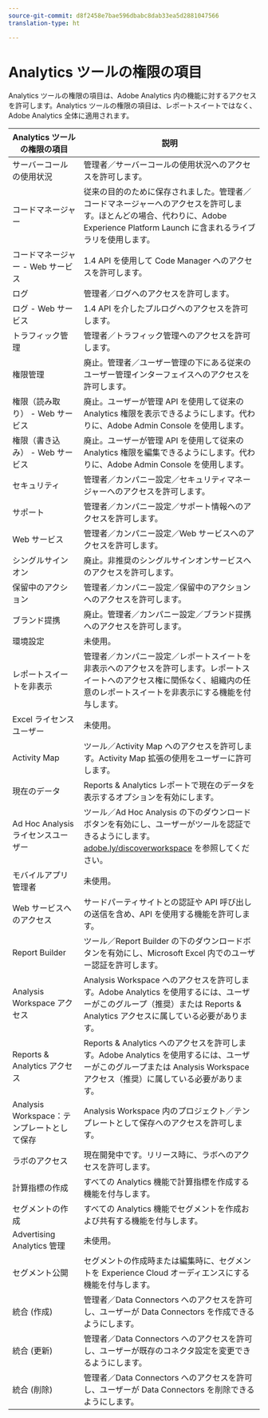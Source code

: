 ```yaml
---
source-git-commit: d8f2458e7bae596dbabc8dab33ea5d2881047566
translation-type: ht

---
```

# Analytics ツールの権限の項目

Analytics ツールの権限の項目は、Adobe Analytics 内の機能に対するアクセスを許可します。Analytics ツールの権限の項目は、レポートスイートではなく、Adobe Analytics 全体に適用されます。

| Analytics ツールの権限の項目 | 説明 |
|----|----|
| サーバーコールの使用状況 | 管理者／サーバーコールの使用状況へのアクセスを許可します。 |
| コードマネージャー | 従来の目的のために保存されました。管理者／コードマネージャーへのアクセスを許可します。ほとんどの場合、代わりに、Adobe Experience Platform Launch に含まれるライブラリを使用します。 |
| コードマネージャー - Web サービス | 1.4 API を使用して Code Manager へのアクセスを許可します。 |
| ログ | 管理者／ログへのアクセスを許可します。 |
| ログ - Web サービス | 1.4 API を介したプルログへのアクセスを許可します。 |
| トラフィック管理 | 管理者／トラフィック管理へのアクセスを許可します。 |
| 権限管理 | 廃止。管理者／ユーザー管理の下にある従来のユーザー管理インターフェイスへのアクセスを許可します。 |
| 権限（読み取り） - Web サービス | 廃止。ユーザーが管理 API を使用して従来の Analytics 権限を表示できるようにします。代わりに、Adobe Admin Console を使用します。 |
| 権限（書き込み） - Web サービス | 廃止。ユーザーが管理 API を使用して従来の Analytics 権限を編集できるようにします。代わりに、Adobe Admin Console を使用します。 |
| セキュリティ | 管理者／カンパニー設定／セキュリティマネージャーへのアクセスを許可します。 |
| サポート | 管理者／カンパニー設定／サポート情報へのアクセスを許可します。 |
| Web サービス | 管理者／カンパニー設定／Web サービスへのアクセスを許可します。 |
| シングルサインオン | 廃止。非推奨のシングルサインオンサービスへのアクセスを許可します。 |
| 保留中のアクション | 管理者／カンパニー設定／保留中のアクションへのアクセスを許可します。 |
| ブランド提携 | 廃止。管理者／カンパニー設定／ブランド提携へのアクセスを許可します。 |
| 環境設定 | 未使用。 |
| レポートスイートを非表示 | 管理者／カンパニー設定／レポートスイートを非表示へのアクセスを許可します。レポートスイートへのアクセス権に関係なく、組織内の任意のレポートスイートを非表示にする機能を付与します。 |
| Excel ライセンスユーザー | 未使用。 |
| Activity Map | ツール／Activity Map へのアクセスを許可します。Activity Map 拡張の使用をユーザーに許可します。 |
| 現在のデータ | Reports &amp; Analytics レポートで現在のデータを表示するオプションを有効にします。 |
| Ad Hoc Analysis ライセンスユーザー | ツール／Ad Hoc Analysis の下のダウンロードボタンを有効にし、ユーザーがツールを認証できるようにします。[adobe.ly/discoverworkspace](https://adobe.ly/discoverworkspace) を参照してください。 |
| モバイルアプリ管理者 | 未使用。 |
| Web サービスへのアクセス | サードパーティサイトとの認証や API 呼び出しの送信を含め、API を使用する機能を許可します。 |
| Report Builder | ツール／Report Builder の下のダウンロードボタンを有効にし、Microsoft Excel 内でのユーザー認証を許可します。 |
| Analysis Workspace アクセス | Analysis Workspace へのアクセスを許可します。Adobe Analytics を使用するには、ユーザーがこのグループ（推奨）または Reports &amp; Analytics アクセスに属している必要があります。 |
| Reports &amp; Analytics アクセス | Reports &amp; Analytics へのアクセスを許可します。Adobe Analytics を使用するには、ユーザーがこのグループまたは Analysis Workspace アクセス（推奨）に属している必要があります。 |
| Analysis Workspace：テンプレートとして保存 | Analysis Workspace 内のプロジェクト／テンプレートとして保存へのアクセスを許可します。 |
| ラボのアクセス | 現在開発中です。リリース時に、ラボへのアクセスを許可します。 |
| 計算指標の作成 | すべての Analytics 機能で計算指標を作成する機能を付与します。 |
| セグメントの作成 | すべての Analytics 機能でセグメントを作成および共有する機能を付与します。 |
| Advertising Analytics 管理 | 未使用。 |
| セグメント公開 | セグメントの作成時または編集時に、セグメントを Experience Cloud オーディエンスにする機能を付与します。 |
| 統合 (作成) | 管理者／Data Connectors へのアクセスを許可し、ユーザーが Data Connectors を作成できるようにします。 |
| 統合 (更新) | 管理者／Data Connectors へのアクセスを許可し、ユーザーが既存のコネクタ設定を変更できるようにします。 |
| 統合 (削除) | 管理者／Data Connectors へのアクセスを許可し、ユーザーが Data Connectors を削除できるようにします。 |
